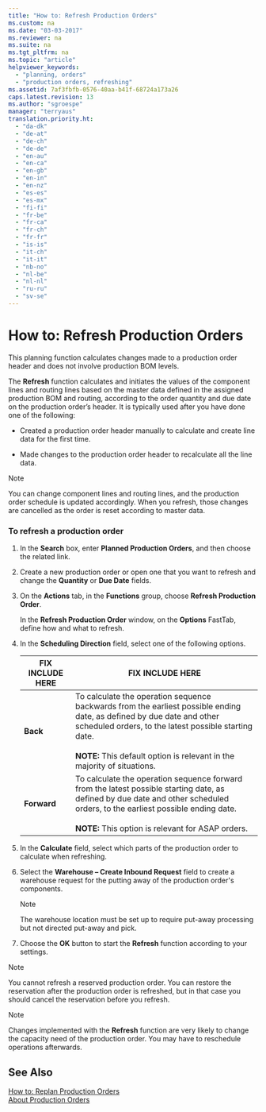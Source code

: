 ```yaml
---
title: "How to: Refresh Production Orders"
ms.custom: na
ms.date: "03-03-2017"
ms.reviewer: na
ms.suite: na
ms.tgt_pltfrm: na
ms.topic: "article"
helpviewer_keywords: 
  - "planning, orders"
  - "production orders, refreshing"
ms.assetid: 7af3fbfb-0576-40aa-b41f-68724a173a26
caps.latest.revision: 13
ms.author: "sgroespe"
manager: "terryaus"
translation.priority.ht: 
  - "da-dk"
  - "de-at"
  - "de-ch"
  - "de-de"
  - "en-au"
  - "en-ca"
  - "en-gb"
  - "en-in"
  - "en-nz"
  - "es-es"
  - "es-mx"
  - "fi-fi"
  - "fr-be"
  - "fr-ca"
  - "fr-ch"
  - "fr-fr"
  - "is-is"
  - "it-ch"
  - "it-it"
  - "nb-no"
  - "nl-be"
  - "nl-nl"
  - "ru-ru"
  - "sv-se"
---
```

# How to: Refresh Production Orders
This planning function calculates changes made to a production order header and does not involve production BOM levels.  
  
 The **Refresh** function calculates and initiates the values of the component lines and routing lines based on the master data defined in the assigned production BOM and routing, according to the order quantity and due date on the production order’s header. It is typically used after you have done one of the following:  
  
-   Created a production order header manually to calculate and create line data for the first time.  
  
-   Made changes to the production order header to recalculate all the line data.  
  
> [!NOTE]  
>  You can change component lines and routing lines, and the production order schedule is updated accordingly. When you refresh, those changes are cancelled as the order is reset according to master data.  
  
### To refresh a production order  
  
1.  In the **Search** box, enter **Planned Production Orders**, and then choose the related link.  
  
2.  Create a new production order or open one that you want to refresh and change the **Quantity** or **Due Date** fields.  
  
3.  On the **Actions** tab, in the **Functions** group, choose **Refresh Production Order**.  
  
     In the **Refresh Production Order** window, on the **Options** FastTab, define how and what to refresh.  
  
4.  In the **Scheduling Direction** field, select one of the following options.  
  
    |FIX INCLUDE HERE<!--[!INCLUDE[bp_tableoption](../ApplicationDesign/includes/bp_tableoption_md.md)] -->|FIX INCLUDE HERE<!--[!INCLUDE[bp_tabledescription](../ApplicationDesign/includes/bp_tabledescription_md.md)] -->|  
    |----------------------------------|---------------------------------------|  
    |**Back**|To calculate the operation sequence backwards from the earliest possible ending date, as defined by due date and other scheduled orders, to the latest possible starting date.<br /><br /> **NOTE:** This default option is relevant in the majority of situations.|  
    |**Forward**|To calculate the operation sequence forward from the latest possible starting date, as defined by due date and other scheduled orders, to the earliest possible ending date.<br /><br /> **NOTE:** This option is relevant for ASAP orders.|  
  
5.  In the **Calculate** field, select which parts of the production order to calculate when refreshing.  
  
6.  Select the **Warehouse – Create Inbound Request** field to create a warehouse request for the putting away of the production order's components.  
  
    > [!NOTE]  
    >  The warehouse location must be set up to require put\-away processing but not directed put\-away and pick.  
  
7.  Choose the **OK** button to start the **Refresh** function according to your settings.  
  
> [!NOTE]  
>  You cannot refresh a reserved production order. You can restore the reservation after the production order is refreshed, but in that case you should cancel the reservation before you refresh.  
  
> [!NOTE]  
>  Changes implemented with the **Refresh** function are very likely to change the capacity need of the production order. You may have to reschedule operations afterwards.  
  
## See Also  
 [How to: Replan Production Orders](../OperationsPlanning/how-to-replan-production-orders.md)   
 [About Production Orders](../Production/about-production-orders.md)